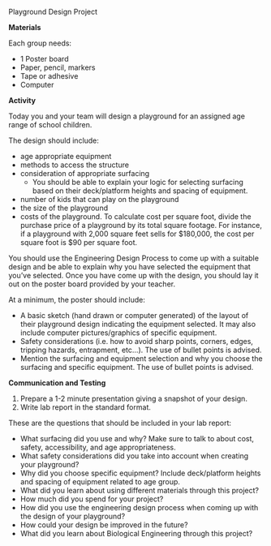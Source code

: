 <!DOCTYPE html>
<html>

<head>
  <meta charset="utf-8">
  <meta name="viewport" content="width=device-width, initial-scale=1.0">
  <title>Student handout trimmed</title>
  <link rel="stylesheet" href="https://stackedit.io/style.css" />
  <style>
h2:first-of-type{
    display: none;
}
hr:first-of-type{
  display: none
}
  </style>
</head>

<body class="stackedit">
  <div class="stackedit__html"><hr>
<h2 id="title--lab-report-specific-discussion-questionsweight-1hidden-true">title:  Lab Report Specific Discussion Questions<br>
weight: 1<br>
hidden: true</h2>
<p>Playground Design Project</p>
<p><strong>Materials</strong></p>
<p>Each group needs:</p>
<ul>
<li>1 Poster board</li>
<li>Paper, pencil, markers</li>
<li>Tape or adhesive</li>
<li>Computer</li>
</ul>
<p><strong>Activity</strong></p>
<p>Today you and your team will design a playground for an assigned age range of school children.</p>
<p>The design should include:</p>
<ul>
<li>age appropriate equipment</li>
<li>methods to access the structure</li>
<li>consideration of appropriate surfacing
<ul>
<li>You should be able to explain your logic for selecting surfacing based on their deck/platform heights and spacing of equipment.</li>
</ul>
</li>
<li>number of kids that can play on the playground</li>
<li>the size of the playground</li>
<li>costs of the playground.  To calculate cost per square foot, divide the purchase price of a playground by its total square footage. For instance, if a playground with 2,000 square feet sells for $180,000, the cost per square foot is $90 per square foot.</li>
</ul>
<p>You should use the Engineering Design Process to come up with a suitable design and be able to explain why you have selected the equipment that you’ve selected. Once you have come up with the design, you should lay it out on the poster board provided by your teacher.</p>
<p>At a minimum, the poster should include:</p>
<ul>
<li>A <span>basic sketch</span> (hand drawn or computer generated) of the layout of their playground design indicating the equipment selected.  It may also include computer pictures/graphics of specific equipment.</li>
<li>Safety considerations (i.e. how to avoid sharp points, corners, edges, tripping hazards, entrapment, etc…). The use of bullet points is advised.</li>
<li>Mention the surfacing and equipment selection and why you choose the surfacing and specific equipment.  The use of bullet points is advised.</li>
</ul>
<p><strong>Communication and Testing</strong></p>
<ol>
<li>Prepare a 1-2 minute presentation giving a snapshot of your design.</li>
<li>Write lab report in the standard format.</li>
</ol>
<p>These are the questions that should be included in your lab report:</p>
<ul>
<li>What surfacing did you use and why? Make sure to talk to about cost, safety, accessibility, and age appropriateness.</li>
<li>What safety considerations did you take into account when creating your playground?</li>
<li>Why did you choose specific equipment? Include deck/platform heights and spacing of equipment related to age group.</li>
<li>What did you learn about using different materials through this project?</li>
<li>How much did you spend for your project?</li>
<li>How did you use the engineering design process when coming up with the design of your playground?</li>
<li>How could your design be improved in the future?</li>
<li>What did you learn about Biological Engineering through this project?</li>
</ul>
<!-- GD2md-html version 1.0&#946;11 -->
</div>
</body>

</html>
